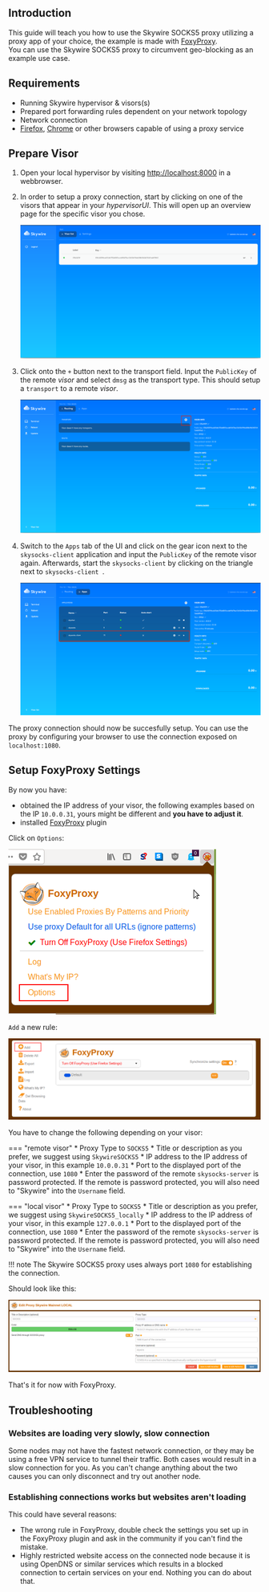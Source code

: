## Introduction

This guide will teach you how to use the Skywire SOCKS5 proxy utilizing a proxy app of your choice, the example is made with [FoxyProxy](https://getfoxyproxy.org/).<br>
You can use the Skywire SOCKS5 proxy to circumvent geo-blocking as an example use case.  

## Requirements

* Running Skywire hypervisor & visors(s)
* Prepared port forwarding rules dependent on your network topology
* Network connection
* [Firefox](https://www.mozilla.org), [Chrome](https://www.google.com/chrome/) or other browsers capable of using a proxy service

## Prepare Visor

1. Open your local hypervisor by visiting [http://localhost:8000](localhost:8000) in a webbrowser.

2. In order to setup a proxy connection, start by clicking on one of the visors that appear in your *hypervisorUI*. This will open up an overview page for the specific visor you chose.

    ![visor list](img/hypervisor-visor-list.png)

3. Click onto the `+` button next to the transport field. Input the `PublicKey` of the remote  *visor* and select `dmsg` as the transport type. This should setup a `transport` to a remote *visor*.

    ![add tp](img/hypervisor-add-tp.png)

4. Switch to the `Apps` tab of the UI and click on the gear icon next to the `skysocks-client` application and input the `PublicKey` of the remote visor again. Afterwards, start the `skysocks-client` by clicking on the triangle next to `skysocks-client `.

    ![skysocks client](img/hypervisor-skysocks-client.png)

The proxy connection should now be succesfully setup. You can use the proxy by configuring your browser to use the connection exposed on `localhost:1080`.

## Setup FoxyProxy Settings

By now you have:

* obtained the IP address of your visor, the following examples based on the IP `10.0.0.31`, yours might be different and **you have to adjust it**.
* installed [FoxyProxy](https://getfoxyproxy.org/) plugin

Click on `Options`:

![Options](img/foxyproxy-options.png)

`Add` a new rule:

![Add](img/foxyproxy-add.png)

You have to change the following depending on your visor:

=== "remote visor"
    * Proxy Type to `SOCKS5`
    * Title or description as you prefer, we suggest using `SkywireSOCKS5`
    * IP address to the IP address of your visor, in this example `10.0.0.31`
    * Port to the displayed port of the connection, use `1080`
    * Enter the password of the remote `skysocks-server` is password protected. If the remote is password protected, you will also need to "Skywire" into the `Username` field.

=== "local visor"
    * Proxy Type to `SOCKS5`
    * Title or description as you prefer, we suggest using `SkywireSOCKS5_locally`
    * IP address to the IP address of your visor, in this example `127.0.0.1`
    * Port to the displayed port of the connection, use `1080`
    * Enter the password of the remote `skysocks-server` is password protected. If the remote is password protected, you will also need to "Skywire" into the `Username` field.

!!! note
    The Skywire SOCKS5 proxy uses always port `1080` for establishing the connection.

Should look like this:

![Settings](img/foxyproxy-local.png)

That's it for now with FoxyProxy.

## Troubleshooting

### Websites are loading very slowly, slow connection

Some nodes may not have the fastest network connection, or they may be using a free VPN service to tunnel their traffic.
Both cases would result in a slow connection for you. As you can't change anything about the two causes you can only disconnect and try out another node.

### Establishing connections works but websites aren't loading

This could have several reasons:

* The wrong rule in FoxyProxy, double check the settings you set up in the FoxyProxy plugin and ask in the community if you can't find the mistake.
* Highly restricted website access on the connected node because it is using OpenDNS or similar services which results in a blocked connection to certain services on your end. Nothing you can do about that.